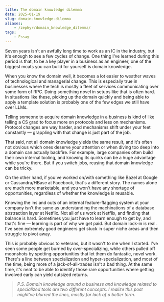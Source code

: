 ```yaml
---
title: The domain knowledge dilemma
date: 2025-01-19
slug: domain-knowledge-dilemma
aliases:
    - /zephyr/domain_knowledge_dilemma/
tags:
    - Essay
---
```


Seven years isn't an awfully long time to work as an IC in the industry, but it's enough to
see a few cycles of change. One thing I've learned during this period is that, to be a key
player in a business as an engineer, one of the biggest moats you can build for yourself is
domain knowledge.

When you know the domain well, it becomes a lot easier to weather waves of technological and
managerial change. This is especially true in businesses where the tech is mostly a fleet of
services communicating over some form of RPC. Doing something novel in setups like that is
often hard. In situations like these, picking up the domain quickly and being able to apply
a template solution is probably one of the few edges we still have over LLMs.

Telling someone to acquire domain knowledge in a business is kind of like telling a CS grad
to focus more on protocols and less on mechanisms. Protocol changes are way harder, and
mechanisms shift under your feet constantly — grappling with that change is just part of the
job.

That said, not all domain knowledge yields the same result, and it's often not obvious which
ones deserve your attention or when diving too deep into a domain can actually backfire. For
example, large companies often build their own internal tooling, and knowing its quirks can
be a huge advantage while you're there. But if you switch jobs, reusing that domain
knowledge can be tricky.

On the other hand, if you've worked on/with something like Bazel at Google or
Cassandra/HBase at Facebook, that's a different story. The names alone are much more
marketable, and you won't have any shortage of opportunities, regardless of whether the
knowledge is reusable.

Knowing the ins and outs of an internal feature-flagging system at your company isn't the
same as understanding the machinations of a database abstraction layer at Netflix. Not all
of us work at Netflix, and finding that balance is hard. Sometimes you just have to learn
enough to get by, and that's fine — learning is part of why we get paid. But domain lock-in
is real. I've seen extremely good engineers get stuck in super niche areas and then struggle
to pivot away.

This is probably obvious to veterans, but it wasn't to me when I started. I've seen some
people get burned by over-specializing, while others pulled off moonshots by spotting
opportunities that let them do fantastic, novel work. There's a line between specialization
and hyper-specialization, and most of the time, being more of a jack-of-all-trades isn't a
bad thing. At the same time, it's neat to be able to identify those rare opportunities where
getting involved early can yield outsized returns.

> _P.S. Domain knowledge around a business and knowledge related to specialized tools are
> two different concepts. I realize this post might've blurred the lines, mostly for lack of
> a better term._
